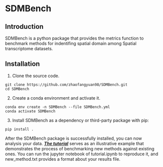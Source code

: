 # SDMBench
## Introduction
SDMBench is a python package that provides the metrics function to benchmark methods for indentifing spatial domain among Spatial transcriptome datasets.

## Installation
1. Clone the source code.
```
git clone https://github.com/zhaofangyuan98/SDMBench.git
cd SDMBench
```
2. Create a conda environment and activate it.
```
conda env create -n SDMBench --file SDMBench.yml
conda activate SDMBench
```
3. Install SDMBench as a dependency or third-party package with pip:
```
pip install .
```

After the SDMBench package is successfully installed, you can now analysis your data. [***The tutorial***](https://github.com/zhaofangyuan98/SDMBench/tree/main/Tutorial) serves as an illustrative example that demonstrates the process of benchmarking new methods against existing ones. You can run the jupyter notebook of tutorial.ipynb to reproduce it, and new_method.txt provides a format about your results file.
